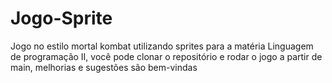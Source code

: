 # Jogo-Sprite
Jogo no estilo mortal kombat utilizando sprites para a matéria Linguagem de programação II, você pode clonar o repositório e rodar o jogo a partir de main, melhorias e sugestões são bem-vindas

